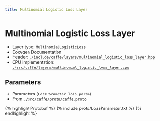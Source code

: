 ```yaml
---
title: Multinomial Logistic Loss Layer
---
```


# Multinomial Logistic Loss Layer

* Layer type: `MultinomialLogisticLoss`
* [Doxygen Documentation](http://caffe.berkeleyvision.org/doxygen/classcaffe_1_1MultinomialLogisticLossLayer.html)
* Header: [`./include/caffe/layers/multinomial_logistic_loss_layer.hpp`](https://github.com/BVLC/caffe/blob/master/include/caffe/layers/multinomial_logistic_loss_layer.hpp)
* CPU implementation: [`./src/caffe/layers/multinomial_logistic_loss_layer.cpu`](https://github.com/BVLC/caffe/blob/master/src/caffe/layers/multinomial_logistic_loss_layer.cpu)

## Parameters

* Parameters (`LossParameter loss_param`)
* From [`./src/caffe/proto/caffe.proto`](https://github.com/BVLC/caffe/blob/master/src/caffe/proto/caffe.proto):

{% highlight Protobuf %}
{% include proto/LossParameter.txt %}
{% endhighlight %}

